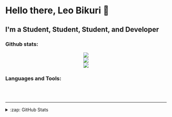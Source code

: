 # Hello there, Leo Bikuri 👋 


## I'm a Student, Student, Student, and Developer


### Github stats:
<div align='center'>
  <img src='https://github-readme-stats.vercel.app/api/top-langs/?username=Leo-Bikuri&langs_count=10&layout=compact&theme=moltack'/>
<br /> 
  <img src='https://github-readme-stats.vercel.app/api?username=Leo-Bikuri&theme=moltack&show_icons=true&include_all_commits'/>
<br />
    <img src='https://github-readme-stats.vercel.app/api/wakatime?username=leo_bikuri&theme=moltack'/>
</div>



### Languages and Tools:




<br />
<br />

---
<details>
  <summary>:zap: GitHub Stats</summary>


</details>


